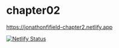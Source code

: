 # chapter02

https://jonathonfifield-chapter2.netlify.app

[![Netlify Status](https://api.netlify.com/api/v1/badges/7f9ba9e4-1cd7-4bd6-8c4d-2673e63115ed/deploy-status)](https://app.netlify.com/sites/nostalgic-archimedes-0071c6/deploys)
